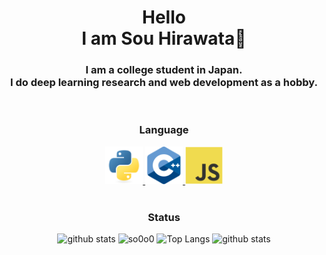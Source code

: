 <h1 align="center">
  Hello
  <br />
  I am Sou Hirawata💙
</h1>

<h3 align="center">I am a college student in Japan.<br />I do deep learning research and web development as a hobby.</h3>

<br />

<h3 align="center">Language</h3>

<div align="center">
  <a href="https://www.python.org" target="_blank" rel="noreferrer">
    <img alt="python" width="60" src="https://raw.githubusercontent.com/devicons/devicon/master/icons/python/python-original.svg" />
  </a>
  <a href="https://www.w3schools.com/cpp/" target="_blank" rel="noreferrer">
    <img alt="cplusplus" width="60" src="https://raw.githubusercontent.com/devicons/devicon/master/icons/cplusplus/cplusplus-original.svg" />
  </a>
  <a href="https://developer.mozilla.org/en-US/docs/Web/JavaScript" target="_blank" rel="noreferrer">
    <img alt="javascript" width="60" src="https://raw.githubusercontent.com/devicons/devicon/master/icons/javascript/javascript-original.svg" />
  </a>
 </div>

<br />

<h3 align="center">Status</h3>

<p align="center">
  <img alt="github stats" src="http://github-profile-summary-cards.vercel.app/api/cards/profile-details?username=fightingsou&theme=tokyonight" />
  <img alt="so0o0" width="700" src="https://github-profile-trophy.vercel.app/?username=fightingsou&row=1&column=6&theme=tokyonight" />
  <img alt="Top Langs" height="150px" src="https://github-readme-stats-iota-gilt.vercel.app/api/top-langs/?username=fightingsou&layout=compact&show_icons=true&theme=tokyonight&hide=jupyter%20notebook,shell" />
  <img alt="github stats" height="150px" src="https://github-readme-stats-iota-gilt.vercel.app/api?username=fightingsou&theme=tokyonight&show_icons=ture" />
</p>
